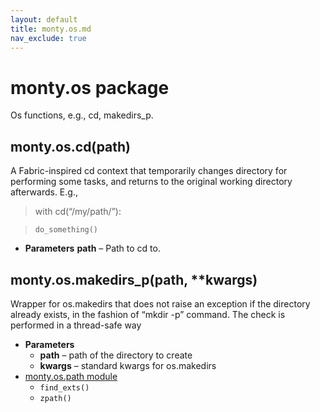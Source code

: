 ```yaml
---
layout: default
title: monty.os.md
nav_exclude: true
---
```


# monty.os package

Os functions, e.g., cd, makedirs_p.

## monty.os.cd(path)

A Fabric-inspired cd context that temporarily changes directory for
performing some tasks, and returns to the original working directory
afterwards. E.g.,

> with cd(“/my/path/”):

> ```none
> do_something()
> ```
* **Parameters**
  **path** – Path to cd to.

## monty.os.makedirs_p(path, \*\*kwargs)

Wrapper for os.makedirs that does not raise an exception if the directory
already exists, in the fashion of “mkdir -p” command. The check is
performed in a thread-safe way

* **Parameters**
  * **path** – path of the directory to create
  * **kwargs** – standard kwargs for os.makedirs
* [monty.os.path module](monty.os.path.md)
  * `find_exts()`
  * `zpath()`